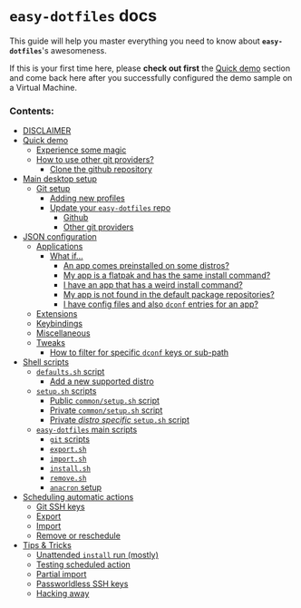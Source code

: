 [quick demo doc url]:./quick-demo.md#quick-demo

# `easy-dotfiles`  docs 

This guide will help you master everything you need to know about **`easy-dotfiles`**'s awesomeness.

If this is your first time here, please **check out first** the [Quick demo][quick demo doc url] section and come back here after you successfully configured the demo sample on a Virtual Machine.

### Contents:

<!-- start TOC -->

- [DISCLAIMER](./disclaimer.md#disclaimer)
- [Quick demo](./quick-demo.md#quick-demo)
  - [Experience some magic](./quick-demo.md#experience-some-magic)
  - [How to use other git providers?](./quick-demo.md#how-to-use-other-git-providers)
    - [Clone the github repository](./quick-demo.md#clone-the-github-repository)
- [Main desktop setup](./main-desktop-setup.md#main-desktop-setup)
  - [Git setup](./main-desktop-setup.md#git-setup)
    - [Adding new profiles](./main-desktop-setup.md#adding-new-profiles)
    - [Update your `easy-dotfiles` repo](./main-desktop-setup.md#update-your-easy-dotfiles-repo)
      - [Github](./main-desktop-setup.md#github)
      - [Other git providers](./main-desktop-setup.md#other-git-providers)
- [JSON configuration](./json-configuration.md#json-configuration)
  - [Applications](./json-configuration.md#applications)
    - [What if...](./json-configuration.md#what-if)
      - [An app comes preinstalled on some distros?](./json-configuration.md#an-app-comes-preinstalled-on-some-distros)
      - [My app is a flatpak and has the same install command?](./json-configuration.md#my-app-is-a-flatpak-and-has-the-same-install-command)
      - [I have an app that has a weird install command?](./json-configuration.md#i-have-an-app-that-has-a-weird-install-command)
      - [My app is not found in the default package repositories?](./json-configuration.md#my-app-is-not-found-in-the-default-package-repositories)
      - [I have config files and also `dconf` entries for an app?](./json-configuration.md#i-have-config-files-and-also-dconf-entries-for-an-app)
  - [Extensions](./json-configuration.md#extensions)
  - [Keybindings](./json-configuration.md#keybindings)
  - [Miscellaneous](./json-configuration.md#miscellaneous)
  - [Tweaks](./json-configuration.md#tweaks)
    - [How to filter for specific `dconf` keys or sub-path](./json-configuration.md#how-to-filter-for-specific-dconf-keys-or-sub-path)
- [Shell scripts](./shell-scripts.md#shell-scripts)
  - [`defaults.sh` script](./shell-scripts.md#defaultssh-script)
    - [Add a new supported distro](./shell-scripts.md#add-a-new-supported-distro)
  - [`setup.sh` scripts](./shell-scripts.md#setupsh-scripts)
    - [Public `common/setup.sh` script](./shell-scripts.md#public-commonsetupsh-script)
    - [Private `common/setup.sh` script](./shell-scripts.md#private-commonsetupsh-script)
    - [Private _distro specific_ `setup.sh` script](./shell-scripts.md#private-distro-specific-setupsh-script)
  - [`easy-dotfiles` main scripts](./shell-scripts.md#easy-dotfiles-main-scripts)
    - [`git` scripts](./shell-scripts.md#git-scripts)
    - [`export.sh`](./shell-scripts.md#exportsh)
    - [`import.sh`](./shell-scripts.md#importsh)
    - [`install.sh`](./shell-scripts.md#installsh)
    - [`remove.sh`](./shell-scripts.md#removesh)
    - [`anacron` setup](./shell-scripts.md#anacron-setup)
- [Scheduling automatic actions](./automatic-actions.md#scheduling-automatic-actions)
  - [Git SSH keys](./automatic-actions.md#git-ssh-keys)
  - [Export](./automatic-actions.md#export)
  - [Import](./automatic-actions.md#import)
  - [Remove or reschedule](./automatic-actions.md#remove-or-reschedule)
- [Tips \& Tricks](./tips-and-tricks.md#tips--tricks)
  - [Unattended `install` run (mostly)](./tips-and-tricks.md#unattended-install-run-mostly)
  - [Testing scheduled action](./tips-and-tricks.md#testing-scheduled-action)
  - [Partial import](./tips-and-tricks.md#partial-import)
  - [Passworldless SSH keys](./tips-and-tricks.md#passworldless-ssh-keys)
  - [Hacking away](./tips-and-tricks.md#hacking-away)

<!-- end TOC -->
